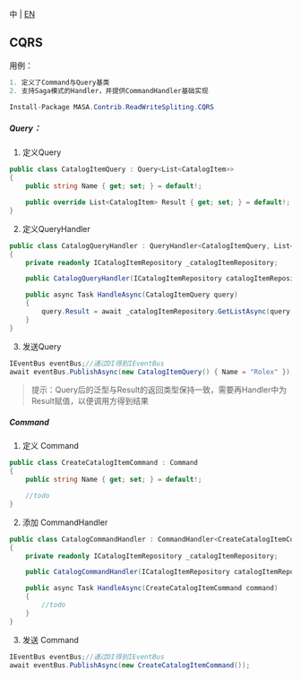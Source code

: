中 | [EN](README.md)

## CQRS

用例：

```C#
1. 定义了Command与Query基类
2. 支持Saga模式的Handler，并提供CommandHandler基础实现
```

```C#
Install-Package MASA.Contrib.ReadWriteSpliting.CQRS
```

##### Query：

1. 定义Query

```C#
public class CatalogItemQuery : Query<List<CatalogItem>>
{
    public string Name { get; set; } = default!;

    public override List<CatalogItem> Result { get; set; } = default!;
}
```

2. 定义QueryHandler

```C#
public class CatalogQueryHandler : QueryHandler<CatalogItemQuery, List<CatalogItem>>
{
    private readonly ICatalogItemRepository _catalogItemRepository;

    public CatalogQueryHandler(ICatalogItemRepository catalogItemRepository) => _catalogItemRepository = catalogItemRepository;

    public async Task HandleAsync(CatalogItemQuery query)
    {
        query.Result = await _catalogItemRepository.GetListAsync(query.Name);
    }
}
```

3. 发送Query

```c#
IEventBus eventBus;//通过DI得到IEventBus
await eventBus.PublishAsync(new CatalogItemQuery() { Name = "Rolex" });
```

> 提示：Query后的泛型与Result的返回类型保持一致，需要再Handler中为Result赋值，以便调用方得到结果

##### Command

1. 定义 Command

```c#
public class CreateCatalogItemCommand : Command
{
    public string Name { get; set; } = default!;

    //todo
}
```

2. 添加 CommandHandler

```c#
public class CatalogCommandHandler : CommandHandler<CreateCatalogItemCommand>
{
    private readonly ICatalogItemRepository _catalogItemRepository;

    public CatalogCommandHandler(ICatalogItemRepository catalogItemRepository) => _catalogItemRepository = catalogItemRepository;

    public async Task HandleAsync(CreateCatalogItemCommand command)
    {
        //todo
    }
}
```

3. 发送 Command

```C#
IEventBus eventBus;//通过DI得到IEventBus
await eventBus.PublishAsync(new CreateCatalogItemCommand());
```
